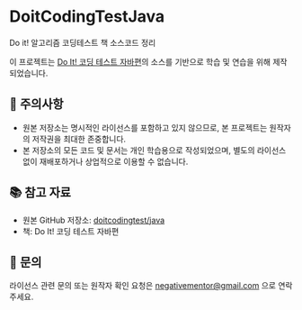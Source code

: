 # DoitCodingTestJava
Do it! 알고리즘 코딩테스트 책 소스코드 정리

이 프로젝트는 [Do It! 코딩 테스트 자바편](https://github.com/doitcodingtest/java)의 소스를 기반으로 학습 및 연습을 위해 제작되었습니다.

## 📌 주의사항

- 원본 저장소는 명시적인 라이선스를 포함하고 있지 않으므로, 본 프로젝트는 원작자의 저작권을 최대한 존중합니다.
- 본 저장소의 모든 코드 및 문서는 개인 학습용으로 작성되었으며, 별도의 라이선스 없이 재배포하거나 상업적으로 이용할 수 없습니다.

## 📚 참고 자료

- 원본 GitHub 저장소: [doitcodingtest/java](https://github.com/doitcodingtest/java)
- 책: Do It! 코딩 테스트 자바편

## 🙋 문의

라이선스 관련 문의 또는 원작자 확인 요청은 negativementor@gmail.com 으로 연락 주세요.
